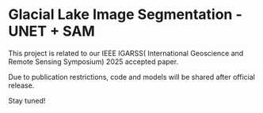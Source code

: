 # Glacial Lake Image Segmentation - UNET + SAM

This project is related to our IEEE IGARSS( International Geoscience and Remote Sensing Symposium) 2025 accepted paper.

Due to publication restrictions, code and models will be shared after official release.

Stay tuned!
